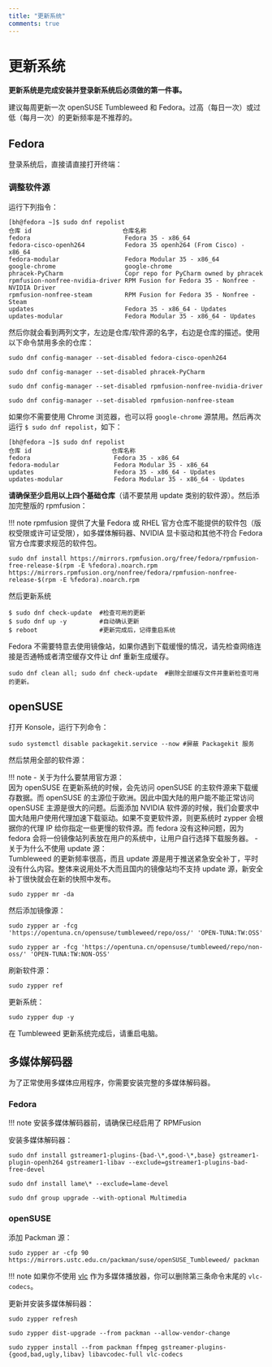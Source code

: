 ```yaml
---
title: "更新系统"
comments: true
---
```


# 更新系统

**更新系统是完成安装并登录新系统后必须做的第一件事。**

建议每周更新一次 openSUSE Tumbleweed 和 Fedora。过高（每日一次）或过低（每月一次）的更新频率是不推荐的。

## Fedora

登录系统后，直接请直接打开终端：

### 调整软件源

运行下列指令：

```
[bh@fedora ~]$ sudo dnf repolist
仓库 id                         仓库名称
fedora                          Fedora 35 - x86_64
fedora-cisco-openh264           Fedora 35 openh264 (From Cisco) - x86_64
fedora-modular                  Fedora Modular 35 - x86_64
google-chrome                   google-chrome
phracek-PyCharm                 Copr repo for PyCharm owned by phracek
rpmfusion-nonfree-nvidia-driver RPM Fusion for Fedora 35 - Nonfree - NVIDIA Driver
rpmfusion-nonfree-steam         RPM Fusion for Fedora 35 - Nonfree - Steam
updates                         Fedora 35 - x86_64 - Updates
updates-modular                 Fedora Modular 35 - x86_64 - Updates
```

然后你就会看到两列文字，左边是仓库/软件源的名字，右边是仓库的描述。使用以下命令禁用多余的仓库：

```
sudo dnf config-manager --set-disabled fedora-cisco-openh264
```
```
sudo dnf config-manager --set-disabled phracek-PyCharm
```
```
sudo dnf config-manager --set-disabled rpmfusion-nonfree-nvidia-driver
```
```
sudo dnf config-manager --set-disabled rpmfusion-nonfree-steam
```

如果你不需要使用 Chrome 浏览器，也可以将 `google-chrome` 源禁用。然后再次运行 `$ sudo dnf repolist`，如下：

```
[bh@fedora ~]$ sudo dnf repolist
仓库 id                      仓库名称
fedora                       Fedora 35 - x86_64
fedora-modular               Fedora Modular 35 - x86_64
updates                      Fedora 35 - x86_64 - Updates
updates-modular              Fedora Modular 35 - x86_64 - Updates
```

**请确保至少启用以上四个基础仓库**（请不要禁用 update 类别的软件源）。然后添加完整版的 rpmfusion：

!!! note
    rpmfusion 提供了大量 Fedora 或 RHEL 官方仓库不能提供的软件包（版权受限或许可证受限），如多媒体解码器、NVIDIA 显卡驱动和其他不符合 Fedora 官方仓库要求规范的软件包。

```
sudo dnf install https://mirrors.rpmfusion.org/free/fedora/rpmfusion-free-release-$(rpm -E %fedora).noarch.rpm https://mirrors.rpmfusion.org/nonfree/fedora/rpmfusion-nonfree-release-$(rpm -E %fedora).noarch.rpm
```

然后更新系统

```
$ sudo dnf check-update  #检查可用的更新
$ sudo dnf up -y         #自动确认更新
$ reboot                 #更新完成后，记得重启系统
```

Fedora 不需要特意去使用镜像站，如果你遇到下载缓慢的情况，请先检查网络连接是否通畅或者清空缓存文件让 dnf 重新生成缓存。

```
sudo dnf clean all; sudo dnf check-update  #删除全部缓存文件并重新检查可用的更新。
```

## openSUSE

打开 Konsole，运行下列命令：

```
sudo systemctl disable packagekit.service --now #屏蔽 Packagekit 服务
```

然后禁用全部的软件源：

!!! note
    - 关于为什么要禁用官方源：  
    因为 openSUSE 在更新系统的时候，会先访问 openSUSE 的主软件源来下载缓存数据。而 openSUSE 的主源位于欧洲。因此中国大陆的用户能不能正常访问 openSUSE 主源是很大的问题。后面添加 NVIDIA 软件源的时候，我们会要求中国大陆用户使用代理加速下载驱动。如果不变更软件源，则更系统时 zypper 会根据你的代理 IP 给你指定一些更慢的软件源。而 fedora 没有这种问题，因为 fedora 会将一份镜像站列表放在用户的系统中，让用户自行选择下载服务器。
    - 关于为什么不使用 update 源：  
    Tumbleweed 的更新频率很高，而且 update 源是用于推送紧急安全补丁，平时没有什么内容。整体来说用处不大而且国内的镜像站均不支持 update 源，新安全补丁很快就会在新的快照中发布。  

```
sudo zypper mr -da
```

然后添加镜像源：

```
sudo zypper ar -fcg 'https://opentuna.cn/opensuse/tumbleweed/repo/oss/' 'OPEN-TUNA:TW:OSS'
```
```
sudo zypper ar -fcg 'https://opentuna.cn/opensuse/tumbleweed/repo/non-oss/' 'OPEN-TUNA:TW:NON-OSS'
```

刷新软件源：

```
sudo zypper ref
```

更新系统：

```
sudo zypper dup -y
```

在 Tumbleweed 更新系统完成后，请重启电脑。

## 多媒体解码器

为了正常使用多媒体应用程序，你需要安装完整的多媒体解码器。

### Fedora

!!! note
    安装多媒体解码器前，请确保已经启用了 RPMFusion

安装多媒体解码器：

```
sudo dnf install gstreamer1-plugins-{bad-\*,good-\*,base} gstreamer1-plugin-openh264 gstreamer1-libav --exclude=gstreamer1-plugins-bad-free-devel
```
```
sudo dnf install lame\* --exclude=lame-devel
```
```
sudo dnf group upgrade --with-optional Multimedia
```

### openSUSE

添加 Packman 源：

```
sudo zypper ar -cfp 90 https://mirrors.ustc.edu.cn/packman/suse/openSUSE_Tumbleweed/ packman
```
!!! note
    如果你不使用 [vlc](https://www.videolan.org/vlc/) 作为多媒体播放器，你可以删除第三条命令末尾的 `vlc-codecs`。

更新并安装多媒体解码器：

```
sudo zypper refresh
```
```
sudo zypper dist-upgrade --from packman --allow-vendor-change
```
```
sudo zypper install --from packman ffmpeg gstreamer-plugins-{good,bad,ugly,libav} libavcodec-full vlc-codecs
```
